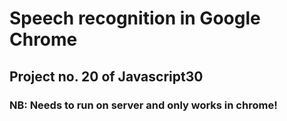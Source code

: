 # Speech recognition in Google Chrome #
## Project no. 20 of Javascript30 ##
### NB: Needs to run on server and only works in chrome! ###

